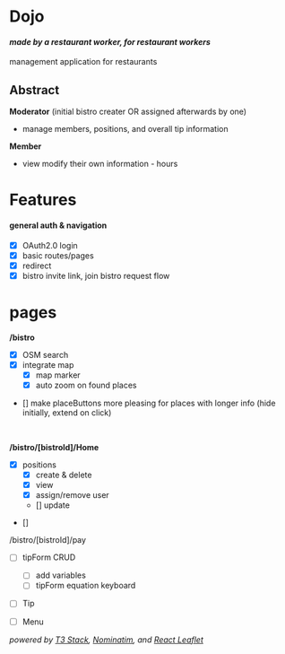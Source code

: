 # Dojo

#### _made by a restaurant worker, for restaurant workers_

management application for restaurants

## Abstract

**Moderator** (initial bistro creater OR assigned afterwards by one)

- manage members, positions, and overall tip information

**Member**

- view modify their own information - hours

# Features

#### general auth & navigation

- [x] OAuth2.0 login
- [x] basic routes/pages
- [x] redirect
- [x] bistro invite link, join bistro request flow

# pages

**/bistro**

- [x] OSM search
- [x] integrate map
  - [x] map marker
  - [x] auto zoom on found places
- [] make placeButtons more pleasing for places with longer info (hide initially, extend on click)

<br/>

**/bistro/[bistroId]/Home**

- [x] positions
  - [x] create & delete
  - [x] view
  - [x] assign/remove user
  - [] update
- []

/bistro/[bistroId]/pay

- [ ] tipForm CRUD
  - [ ] add variables
  - [ ] tipForm equation keyboard
- [ ] Tip

- [ ] Menu

_powered by [T3 Stack](https://create.t3.gg/), [Nominatim](https://nominatim.org/), and [React Leaflet](https://react-leaflet.js.org/)_
